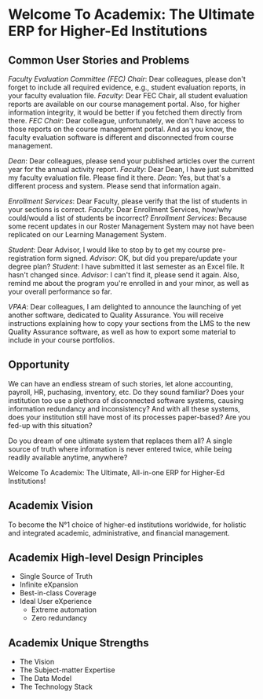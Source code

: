 # Welcome To Academix: The Ultimate ERP for Higher-Ed Institutions
## Common User Stories and Problems
*Faculty Evaluation Committee (FEC) Chair*: Dear colleagues, please don't forget to include all required evidence, e.g., student evaluation reports, in your faculty evaluation file. *Faculty*: Dear FEC Chair, all student evaluation reports are available on our course management portal. Also, for higher information integrity, it would be better if you fetched them directly from there. *FEC Chair*: Dear colleague, unfortunately, we don't have access to those reports on the course management portal. And as you know, the faculty evaluation software is different and disconnected from course management.

*Dean*: Dear colleagues, please send your published articles over the current year for the annual activity report. *Faculty*: Dear Dean, I have just submitted my faculty evaluation file. Please find it there. *Dean*: Yes, but that's a different process and system. Please send that information again.

*Enrollment Services*: Dear Faculty, please verify that the list of students in your sections is correct. *Faculty*: Dear Enrollment Services, how/why could/would a list of students be incorrect? *Enrollment Services*: Because some recent updates in our Roster Management System may not have been replicated on our Learning Management System.

*Student*: Dear Advisor, I would like to stop by to get my course pre-registration form signed. *Advisor*: OK, but did you prepare/update your degree plan? *Student*: I have submitted it last semester as an Excel file. It hasn't changed since. *Advisor*: I can't find it, please send it again. Also, remind me about the program you're enrolled in and your minor, as well as your overall performance so far.

*VPAA*: Dear colleagues, I am delighted to announce the launching of yet another software, dedicated to Quality Assurance. You will receive instructions explaining how to copy your sections from the LMS to the new Quality Assurance software, as well as how to export some material to include in your course portfolios.

## Opportunity
We can have an endless stream of such stories, let alone accounting, payroll, HR, puchasing, inventory, etc. Do they sound familiar? Does your institution too use a plethora of disconnected software systems, causing information redundancy and inconsistency? And with all these systems, does your institution still have most of its processes paper-based? Are you fed-up with this situation?

Do you dream of one ultimate system that replaces them all? A single source of truth where information is never entered twice, while being readily available anytime, anywhere?

Welcome To Academix: The Ultimate, All-in-one ERP for Higher-Ed Institutions!

## Academix Vision
To become the N°1 choice of higher-ed institutions worldwide, for holistic and integrated academic, administrative, and financial management.

## Academix High-level Design Principles
- Single Source of Truth
- Infinite eXpansion
- Best-in-class Coverage
- Ideal User eXperience
  - Extreme automation
  - Zero redundancy

## Academix Unique Strengths
- The Vision
- The Subject-matter Expertise
- The Data Model
- The Technology Stack
